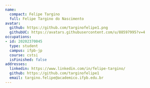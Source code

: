 ```yaml
---
name:
  compact: Felipe Targino
  full: Felipe Targino do Nascimento
avatar:
  github: https://github.com/targinofelipe1.png
  githubUC: https://avatars.githubusercontent.com/u/88597995?v=4
occupations:
- id: 20202370045
  type: student
  campus: ifpb-jp
  course: cstsi
  isFinished: false
addresses:
  linkedin: https://www.linkedin.com/in/felipe-targino/
  github: https://github.com/targinofelipe1
  email: targino.felipe@academico.ifpb.edu.br
---
```

